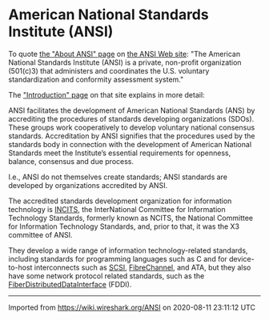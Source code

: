 # American National Standards Institute (ANSI)

To quote [the "About ANSI" page](http://www.ansi.org/about_ansi/overview/overview.aspx) on [the ANSI Web site](http://www.ansi.org/): "The American National Standards Institute (ANSI) is a private, non-profit organization (501(c)3) that administers and coordinates the U.S. voluntary standardization and conformity assessment system."

The ["Introduction" page](http://www.ansi.org/about_ansi/introduction/introduction.aspx) on that site explains in more detail:

ANSI facilitates the development of American National Standards (ANS) by accrediting the procedures of standards developing organizations (SDOs). These groups work cooperatively to develop voluntary national consensus standards. Accreditation by ANSI signifies that the procedures used by the standards body in connection with the development of American National Standards meet the Institute’s essential requirements for openness, balance, consensus and due process.

I.e., ANSI do not themselves create standards; ANSI standards are developed by organizations accredited by ANSI.

The accredited standards development organization for information technology is [INCITS](http://www.incits.org/), the InterNational Committee for Information Technology Standards, formerly known as NCITS, the National Committee for Information Technology Standards, and, prior to that, it was the X3 committee of ANSI.

They develop a wide range of information technology-related standards, including standards for programming languages such as C and for device-to-host interconnects such as [SCSI](/SCSI), [FibreChannel](/FibreChannel), and ATA, but they also have some network protocol related standards, such as the [FiberDistributedDataInterface](/FiberDistributedDataInterface) (FDDI).

---

Imported from https://wiki.wireshark.org/ANSI on 2020-08-11 23:11:12 UTC
